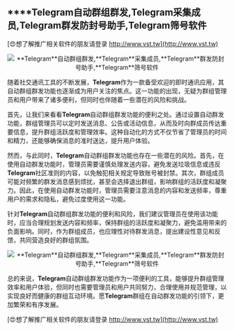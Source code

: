 ## ****Telegram**自动群组群发,**Telegram**采集成员,**Telegram**群发防封号助手,**Telegram**筛号软件**

[😍想了解推广相关软件的朋友请登录 http://www.vst.tw](http://www.vst.tw)

 <center><img src="https://vst.tw/MP4/tuiguang/png/4.png" alt="**Telegram**自动群组群发,**Telegram**采集成员,**Telegram**群发防封号助手,**Telegram**筛号软件"></center>

随着社交通讯工具的不断发展，**Telegram**作为一款备受欢迎的即时通讯应用，其自动群组群发功能也逐渐成为用户关注的焦点。这一功能的出现，无疑为群组管理员和用户带来了诸多便利，但同时也伴随着一些潜在的风险和挑战。

首先，让我们来看看**Telegram**自动群组群发功能的便利之处。通过设置自动群发功能，群组管理员可以定时发送消息、公告或活动信息，从而及时向群成员传达重要信息，提升群组活跃度和管理效率。这种自动化的方式不仅节省了管理员的时间和精力，还能够确保消息的准时送达，提升用户体验。

然而，与此同时，**Telegram**自动群组群发功能也存在一些潜在的风险。首先，在使用自动群发功能时，管理员需要谨慎处理发送内容，避免发送垃圾信息或违反**Telegram**社区准则的内容，以免触犯相关规定导致账号被封禁。其次，群组成员可能对频繁的群发消息感到烦扰，甚至会选择退出群组，影响群组的活跃度和凝聚力。因此，在使用自动群发功能时，管理员需要注意消息的内容和发送频率，尊重用户的需求和隐私，避免过度使用这一功能。

针对**Telegram**自动群组群发功能的便利和风险，我们建议管理员在使用该功能时，应当合理规划发送内容和频率，保持群组的活跃度和凝聚力，避免滥用带来的负面影响。同时，作为群组成员，也应理性对待群发消息，提出建设性意见和反馈，共同营造良好的群组氛围。

 <center><img src="https://vst.tw/MP4/tuiguang/png/6.png" alt="**Telegram**自动群组群发,**Telegram**采集成员,**Telegram**群发防封号助手,**Telegram**筛号软件"></center>

总的来说，**Telegram**自动群组群发功能作为一项便利的工具，能够提升群组管理效率和用户体验，但同时也需要管理员和用户共同努力，合理使用并规范管理，以实现良好而健康的群组互动环境。愿**Telegram**群组在自动群发功能的引领下，更加繁荣和有序发展。

[😍想了解推广相关软件的朋友请登录 http://www.vst.tw](http://www.vst.tw)



